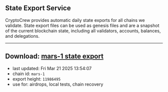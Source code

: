 ## State Export Service
CryptoCrew provides automatic daily state exports for all chains we validate. State export files can be used as genesis files and are a snapshot of the current blockchain state, including all validators, accounts, balances, and delegations.

---
**Download: [mars-1 state export](https://ccv-s3.nbg1.your-objectstorage.com/SERVICE/mars/mars-1_export_11986495.json)**
---

- last updated: Fri Mar 21 2025 13:54:07
- chain id: `mars-1`
- export height: `11986495`
- use for: airdrops, local tests, chain recovery
